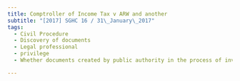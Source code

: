 ```yaml
---
title: Comptroller of Income Tax v ARW and another 
subtitle: "[2017] SGHC 16 / 31\_January\_2017"
tags:
  - Civil Procedure
  - Discovery of documents
  - Legal professional
  - privilege
  - Whether documents created by public authority in the process of investigatory audit are covered by privilege

---
```


